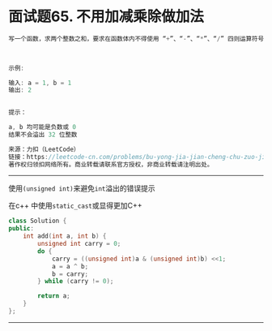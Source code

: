 # 面试题65. 不用加减乘除做加法

```c++
写一个函数，求两个整数之和，要求在函数体内不得使用 “+”、“-”、“*”、“/” 四则运算符号。

 

示例:

输入: a = 1, b = 1
输出: 2
 

提示：

a, b 均可能是负数或 0
结果不会溢出 32 位整数

来源：力扣（LeetCode）
链接：https://leetcode-cn.com/problems/bu-yong-jia-jian-cheng-chu-zuo-jia-fa-lcof
著作权归领扣网络所有。商业转载请联系官方授权，非商业转载请注明出处。
```

---

使用`(unsigned int)`来避免`int`溢出的错误提示

在c++ 中使用`static_cast`或显得更加C++

```c++
class Solution {
public:
	int add(int a, int b) {
		unsigned int carry = 0;
		do {
			carry = ((unsigned int)a & (unsigned int)b) <<1;
			a = a ^ b;
			b = carry;
		} while (carry != 0);

		return a;
	}
};
```

---




